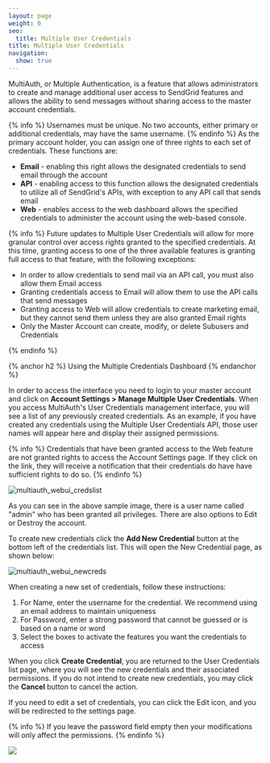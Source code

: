 ```yaml
---
layout: page
weight: 0
seo:
  title: Multiple User Credentials
title: Multiple User Credentials
navigation:
  show: true
---
```


MultiAuth, or Multiple Authentication, is a feature that allows administrators to create and manage additional user access to SendGrid features and allows the ability to send messages without sharing access to the master account credentials.

{% info %}
Usernames must be unique. No two accounts, either primary or additional credentials, may have the same username. 
{% endinfo %}
As the primary account holder, you can assign one of three rights to each set of credentials. These functions are:

-   **Email** - enabling this right allows the designated credentials to send email through the account
-   **API** - enabling access to this function allows the designated credentials to utilize all of SendGrid's APIs, with exception to any API call that sends email
-   **Web** - enables access to the web dashboard allows the specified credentials to administer the account using the web-based console.

{% info %}
Future updates to Multiple User Credentials will allow for more granular control over access rights granted to the specified credentials. At this time, granting access to one of the three available features is granting full access to that feature, with the following exceptions:

-   In order to allow credentials to send mail via an API call, you must also allow them Email access
-   Granting credentials access to Email will allow them to use the API calls that send messages
-   Granting access to Web will allow credentials to create marketing email, but they cannot send them unless they are also granted Email rights
-   Only the Master Account can create, modify, or delete Subusers and Credentials

{% endinfo %}

{% anchor h2 %}
Using the Multiple Credentials Dashboard 
{% endanchor %}

In order to access the interface you need to login to your master account and click on **Account Settings \> Manage Multiple User Credentials**. When you access MultiAuth's User Credentials management interface, you will see a list of any previously created credentials. As an example, if you have created any credentials using the Multiple User Credentials API, those user names will appear here and display their assigned permissions.

{% info %}
Credentials that have been granted access to the Web feature are not granted rights to access the Account Settings page. If they click on the link, they will receive a notification that their credentials do have have sufficient rights to do so. 
{% endinfo %}

![]({{root_url}}/images/multiple_credentials_1.png "multiauth_webui_credslist")

As you can see in the above sample image, there is a user name called "admin" who has been granted all privileges. There are also options to Edit or Destroy the account.

To create new credentials click the **Add New Credential** button at the bottom left of the credentials list. This will open the New Credential page, as shown below:

![]({{root_url}}/images/multiple_credentials_2.png "multiauth_webui_newcreds")

When creating a new set of credentials, follow these instructions:

1.  For Name, enter the username for the credential. We recommend using an email address to maintain uniqueness
2.  For Password, enter a strong password that cannot be guessed or is based on a name or word
3.  Select the boxes to activate the features you want the credentials to access

When you click **Create Credential**, you are returned to the User Credentials list page, where you will see the new credentials and their associated permissions. If you do not intend to create new credentials, you may click the **Cancel** button to cancel the action.

If you need to edit a set of credentials, you can click the Edit icon, and you will be redirected to the settings page.

{% info %}
If you leave the password field empty then your modifications will only affect the permissions. 
{% endinfo %}

![]({{root_url}}/images/multiple_credentials_3.png)

## 
